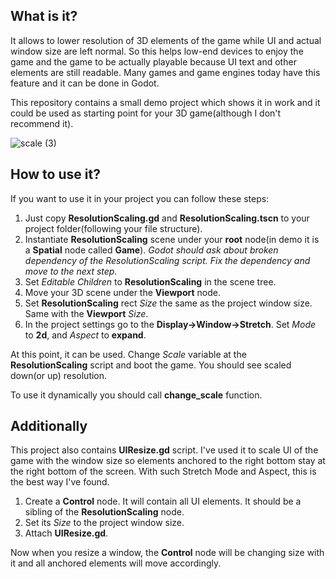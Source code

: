 ## What is it?
It allows to lower resolution of 3D elements of the game while UI and actual window size are left normal. So this helps low-end devices to enjoy the game and the game to be actually playable because UI text and other elements are still readable. Many games and game engines today have this feature and it can be done in Godot.

This repository contains a small demo project which shows it in work and it could be used as starting point for your 3D game(although I don't recommend it).  

![scale (3)](https://user-images.githubusercontent.com/26604491/134802088-213b2120-3625-4ec7-8e81-e112ce86007c.gif)

## How to use it?
If you want to use it in your project you can follow these steps:
1. Just copy **ResolutionScaling.gd** and **ResolutionScaling.tscn** to your project folder(following your file structure).
2. Instantiate **ResolutionScaling** scene under your **root** node(in demo it is a **Spatial** node called **Game**). *Godot should ask about broken dependency of the ResolutionScaling script. Fix the dependency and move to the next step.*
3. Set *Editable Children* to **ResolutionScaling** in the scene tree.
4. Move your 3D scene under the **Viewport** node.
5. Set **ResolutionScaling** rect *Size* the same as the project window size. Same with the **Viewport** *Size*.
6. In the project settings go to the **Display->Window->Stretch**. Set *Mode* to **2d**, and *Aspect* to **expand**.

At this point, it can be used. Change *Scale* variable at the **ResolutionScaling** script and boot the game. You should see scaled down(or up) resolution.

To use it dynamically you should call **change_scale** function.

## Additionally
This project also contains **UIResize.gd** script. I've used it to scale UI of the game with the window size so elements anchored to the right bottom stay at the right bottom of the screen. With such Stretch Mode and Aspect, this is the best way I've found.

1. Create a **Control** node. It will contain all UI elements. It should be a sibling of the **ResolutionScaling** node.
2. Set its *Size* to the project window size.
3. Attach **UIResize.gd**.

Now when you resize a window, the **Control** node will be changing size with it and all anchored elements will move accordingly.
